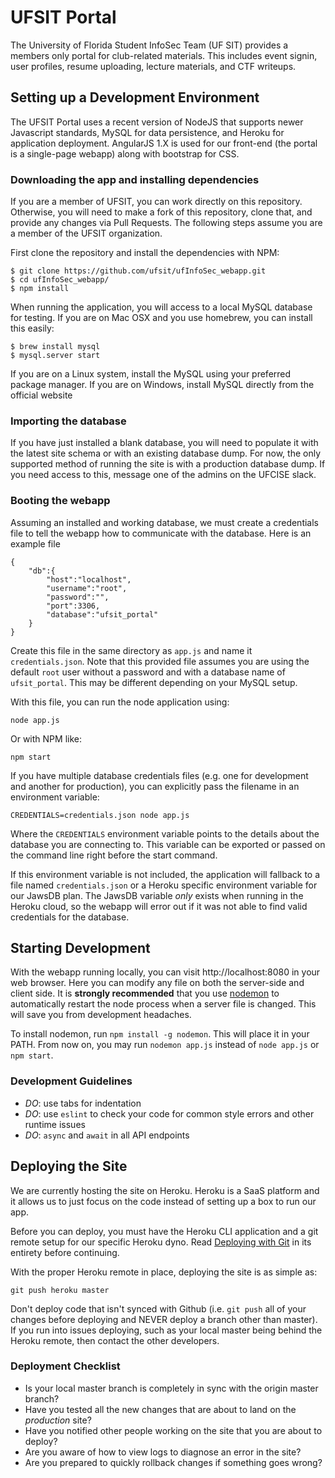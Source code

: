 # UFSIT Portal

The University of Florida Student InfoSec Team (UF SIT) provides a members only portal for club-related materials.
This includes event signin, user profiles, resume uploading, lecture materials, and CTF writeups.

## Setting up a Development Environment

The UFSIT Portal uses a recent version of NodeJS that supports newer Javascript standards,
MySQL for data persistence, and Heroku for application deployment. AngularJS
1.X is used for our front-end (the portal is a single-page webapp) along with
bootstrap for CSS.

### Downloading the app and installing dependencies

If you are a member of UFSIT, you can work directly on this repository.
Otherwise, you will need to make a fork of this repository, clone that, and provide any changes via Pull Requests.
The following steps assume you are a member of the UFSIT organization.

First clone the repository and install the dependencies with NPM:

```
$ git clone https://github.com/ufsit/ufInfoSec_webapp.git
$ cd ufInfoSec_webapp/
$ npm install
```

When running the application, you will access to a local MySQL database for testing.
If you are on Mac OSX and you use homebrew, you can install this easily:

```
$ brew install mysql
$ mysql.server start
```

If you are on a Linux system, install the MySQL using your preferred package manager.
If you are on Windows, install MySQL directly from the official website

### Importing the database

If you have just installed a blank database, you will need to populate it with the latest site schema
or with an existing database dump. For now, the only supported method of running the site is with
a production database dump. If you need access to this, message one of the admins on the UFCISE slack.

### Booting the webapp

Assuming an installed and working database, we must create a credentials file to tell the webapp how
to communicate with the database. Here is an example file 

```
{
    "db":{
        "host":"localhost",
        "username":"root",
        "password":"",
        "port":3306,
        "database":"ufsit_portal"
    }
}
```
Create this file in the same directory as `app.js` and name it `credentials.json`.
Note that this provided file assumes you are using the default `root` user without a password and with a database
name of `ufsit_portal`. This may be different depending on your MySQL setup.

With this file, you can run the node application using:

```
node app.js
```

Or with NPM like:

```
npm start
```

If you have multiple database credentials files (e.g. one for development and another for production), you can
explicitly pass the filename in an environment variable:

```
CREDENTIALS=credentials.json node app.js
```

Where the `CREDENTIALS` environment variable points to the details about the database you are connecting to.
This variable can be exported or passed on the command line right before the start command.

If this environment variable is not included, the application will fallback to a file named `credentials.json` or a
Heroku specific environment variable for our JawsDB plan. The JawsDB
variable _only_ exists when running in the Heroku cloud, so the webapp will
error out if it was not able to find valid credentials for the database.

## Starting Development

With the webapp running locally, you can visit http://localhost:8080 in your web browser.
Here you can modify any file on both the server-side and client side. It is **strongly recommended**
that you use [nodemon](https://github.com/remy/nodemon) to automatically restart the node
process when a server file is changed. This will save you from development headaches.

To install nodemon, run `npm install -g nodemon`. This will place it in your PATH. From now on,
you may run `nodemon app.js` instead of `node app.js` or `npm start`.

### Development Guidelines

* *DO*: use tabs for indentation
* *DO*: use `eslint` to check your code for common style errors and other runtime issues
* *DO*: `async` and `await` in all API endpoints

## Deploying the Site

We are currently hosting the site on Heroku. Heroku is a SaaS platform and it
allows us to just focus on the code instead of setting up a box to run our app.

Before you can deploy, you must have the Heroku CLI application and a git remote
setup for our specific Heroku dyno. Read [Deploying with Git](https://devcenter.heroku.com/articles/git)
in its entirety before continuing.

With the proper Heroku remote in place, deploying the site is as simple as:

```
git push heroku master
```

Don't deploy code that isn't synced with Github (i.e. `git push` all of your
changes before deploying and NEVER deploy a branch other than master).  If you
run into issues deploying, such as your local master being behind the Heroku
remote, then contact the other developers.

### Deployment Checklist
- Is your local master branch is completely in sync with the origin master branch?
- Have you tested all the new changes that are about to land on the _production_ site?
- Have you notified other people working on the site that you are about to deploy?
- Are you aware of how to view logs to diagnose an error in the site?
- Are you prepared to quickly rollback changes if something goes wrong?
